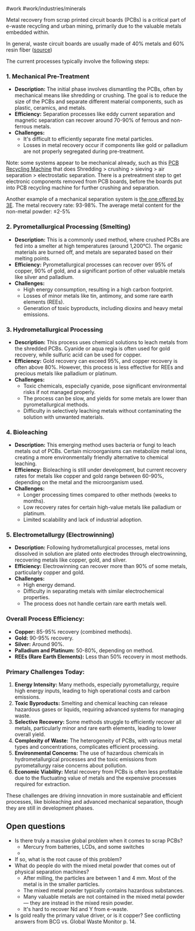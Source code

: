 #work #work/industries/minerals 

Metal recovery from scrap printed circuit boards (PCBs) is a critical part of e-waste recycling and urban mining, primarily due to the valuable metals embedded within.

In general, waste circuit boards are usually made of 40% metals and 60% resin fiber ([source](https://m.copperwirerecyclingmachinery.com/faq/pcb_recycling_machine_239.html))

The current processes typically involve the following steps:

### 1. **Mechanical Pre-Treatment**
   - **Description:** The initial phase involves dismantling the PCBs, often by mechanical means like shredding or crushing. The goal is to reduce the size of the PCBs and separate different material components, such as plastic, ceramics, and metals.
   - **Efficiency:** Separation processes like eddy current separation and magnetic separation can recover around 70-90% of ferrous and non-ferrous metals.
   - **Challenges:**
     - It's difficult to efficiently separate fine metal particles.
     - Losses in metal recovery occur if components like gold or palladium are not properly segregated during pre-treatment.

Note: some systems appear to be mechanical already, such as this [PCB Recycling Machine](https://www.copperwirerecyclingmachinery.com/print_circuit_board_recycling_machine/) that does Shredding > crushing > sieving > air separation > electrostatic separation. There is a pretreatment step to get electronic components removed from PCB boards, before the boards put into PCB recycling machine for further crushing and separation.

Another example of a mechanical separation system is [the one offered by 3E](http://3e-machine.com/2018/11-pcb-board-recycling-plant.html). The metal recovery rate: 93-98%. The average metal content for the non-metal powder: ≤2-5%

### 2. **Pyrometallurgical Processing (Smelting)**
   - **Description:** This is a commonly used method, where crushed PCBs are fed into a smelter at high temperatures (around 1,200°C). The organic materials are burned off, and metals are separated based on their melting points.
   - **Efficiency:** Pyrometallurgical processes can recover over 95% of copper, 90% of gold, and a significant portion of other valuable metals like silver and palladium.
   - **Challenges:**
     - High energy consumption, resulting in a high carbon footprint.
     - Losses of minor metals like tin, antimony, and some rare earth elements (REEs).
     - Generation of toxic byproducts, including dioxins and heavy metal emissions.

### 3. **Hydrometallurgical Processing**
   - **Description:** This process uses chemical solutions to leach metals from the shredded PCBs. Cyanide or aqua regia is often used for gold recovery, while sulfuric acid can be used for copper.
   - **Efficiency:** Gold recovery can exceed 95%, and copper recovery is often above 80%. However, this process is less effective for REEs and precious metals like palladium or platinum.
   - **Challenges:**
     - Toxic chemicals, especially cyanide, pose significant environmental risks if not managed properly.
     - The process can be slow, and yields for some metals are lower than pyrometallurgical methods.
     - Difficulty in selectively leaching metals without contaminating the solution with unwanted materials.

### 4. **Bioleaching**
   - **Description:** This emerging method uses bacteria or fungi to leach metals out of PCBs. Certain microorganisms can metabolize metal ions, creating a more environmentally friendly alternative to chemical leaching.
   - **Efficiency:** Bioleaching is still under development, but current recovery rates for metals like copper and gold range between 60-90%, depending on the metal and the microorganism used.
   - **Challenges:**
     - Longer processing times compared to other methods (weeks to months).
     - Low recovery rates for certain high-value metals like palladium or platinum.
     - Limited scalability and lack of industrial adoption.

### 5. **Electrometallurgy (Electrowinning)**
   - **Description:** Following hydrometallurgical processes, metal ions dissolved in solution are plated onto electrodes through electrowinning, recovering metals like copper, gold, and silver.
   - **Efficiency:** Electrowinning can recover more than 90% of some metals, particularly copper and gold.
   - **Challenges:**
     - High energy demand.
     - Difficulty in separating metals with similar electrochemical properties.
     - The process does not handle certain rare earth metals well.

### Overall Process Efficiency:
   - **Copper:** 85-95% recovery (combined methods).
   - **Gold:** 90-95% recovery.
   - **Silver:** Around 90%.
   - **Palladium and Platinum:** 50-80%, depending on method.
   - **REEs (Rare Earth Elements):** Less than 50% recovery in most methods.

### Primary Challenges Today:
1. **Energy Intensity:** Many methods, especially pyrometallurgy, require high energy inputs, leading to high operational costs and carbon emissions.
2. **Toxic Byproducts:** Smelting and chemical leaching can release hazardous gases or liquids, requiring advanced systems for managing waste.
3. **Selective Recovery:** Some methods struggle to efficiently recover all metals, particularly minor and rare earth elements, leading to lower overall yield.
4. **Complexity of Waste:** The heterogeneity of PCBs, with various metal types and concentrations, complicates efficient processing.
5. **Environmental Concerns:** The use of hazardous chemicals in hydrometallurgical processes and the toxic emissions from pyrometallurgy raise concerns about pollution.
6. **Economic Viability:** Metal recovery from PCBs is often less profitable due to the fluctuating value of metals and the expensive processes required for extraction. 

These challenges are driving innovation in more sustainable and efficient processes, like bioleaching and advanced mechanical separation, though they are still in development phases.

## Open questions
- Is there truly a massive global problem when it comes to scrap PCBs?
	- Mercury from batteries, LCDs, and some switches
	- 
- If so, what is the root cause of this problem?
- What do people do with the mixed metal powder that comes out of physical separation machines?
	- After milling, the particles are between 1 and 4 mm. Most of the metal is in the smaller particles.
	- The mixed metal powder typically contains hazardous substances.
	- Many valuable metals are not contained in the mixed metal powder — they are instead in the mixed resin powder.
	- It's hard to recover Nd and Y from e-waste. 
- Is gold really the primary value driver, or is it copper? See conflicting answers from BCG vs. Global Waste Monitor p. 14.


